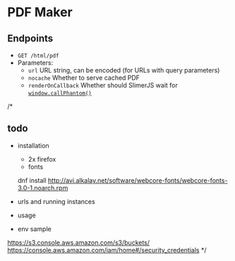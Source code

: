 # PDF Maker

## Endpoints
- `GET /html/pdf`
- Parameters:
  - `url` URL string, can be encoded (for URLs with query parameters)
  - `nocache` Whether to serve cached PDF
  - `renderOnCallback` Whether should SlimerJS wait for [`window.callPhantom()`](https://docs.slimerjs.org/current/api/webpage.html#oncallback)

/*
## todo

- installation


    - 2x firefox
    - fonts

    dnf install http://avi.alkalay.net/software/webcore-fonts/webcore-fonts-3.0-1.noarch.rpm

- urls and running instances
- usage
- env sample


https://s3.console.aws.amazon.com/s3/buckets/
https://console.aws.amazon.com/iam/home#/security_credentials
*/